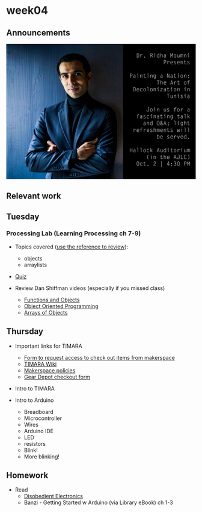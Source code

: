 # week04

## Announcements

![Painting a Nation event invite](moumni.jpg)

## Relevant work

## Tuesday

### Processing Lab (Learning Processing ch 7-9)

+ Topics covered ([use the reference to review](https://processing.org/reference/)):
	+ objects
	+ arraylists

+ [Quiz](quiz.md)

+ Review Dan Shiffman videos (especially  if you missed class)
	+ [Functions and Objects](https://www.youtube.com/watch?v=XCu7JSkgl04&vl=en)
	+ [Object Oriented Programming](https://www.youtube.com/watch?v=YcbcfkLzgvs&vl=en)
	+ [Arrays of Objects](https://www.youtube.com/watch?v=-sSRHRfK2EU)

## Thursday

+ Important links for TIMARA
	+ [Form to request access to check out items from makerspace ](https://docs.google.com/forms/d/e/1FAIpQLSfboApGpUfb68nwdIRfQ2hSBKG7GwTWl6xm-lX8QDmrUXbZ2g/viewform)
	+ [TIMARA Wiki](https://sites.google.com/oberlin.edu/timarawiki/)
	+ [Makerspace policies](https://sites.google.com/oberlin.edu/timarawiki/studio-information-and-faq/maker-space?authuser=0)
	+ [Gear Depot checkout form](https://docs.google.com/forms/d/e/1FAIpQLSc4hXu_DpzVMbGD3jlplV5UcwrP7G3BdNj1AaNh7iGPLT-7oA/viewform)

+ Intro to TIMARA
+ Intro to Arduino
	+ Breadboard
	+ Microcontroller
	+ Wires
	+ Arduino IDE
	+ LED
	+ resistors
	+ Blink!
	+ More blinking!

## Homework

+ Read
	+ [Disobedient Electronics](http://www.disobedientelectronics.com/resources/Hertz-Disobedient-Electronics-Protest-201801081332c.pdf)
	+ Banzi - Getting Started w Arduino (via Library eBook) ch 1-3
